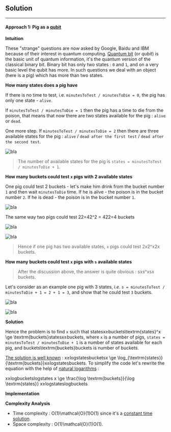 ## Solution

* * *

#### Approach 1: Pig as a [qubit](https://en.wikipedia.org/wiki/Qubit)

**Intuition**

These "strange" questions are now asked by Google, Baidu and IBM because of their interest in quantum computing. [Quantum bit](https://en.wikipedia.org/wiki/Qubit) (or _qubit_) is the basic unit of quantum information, it's the quantum version of the classical binary bit. Binary bit has only two states : `0` and `1`, and on a very basic level the qubit has more. In such questions we deal with an object (here is a pig) which has more than two states.

**How many states does a pig have**

If there is no time to test, i.e. `minutesToTest / minutesToDie = 0`, the pig has only one state - `alive`.

If `minutesToTest / minutesToDie = 1` then the pig has a time to die from the poison, that means that now there are two states available for the pig : `alive` or `dead`.

One more step. If `minutesToTest / minutesToDie = 2` then there are three available states for the pig : `alive` / `dead after the first test` / `dead after the second test`.

![bla](https://leetcode.com/problems/poor-pigs/Figures/458/pigs.png)

> The number of available states for the pig is `states = minutesToTest / minutesToDie + 1`.

**How many buckets could test `x` pigs with 2 available states**

One pig could test 2 buckets - let's make him drink from the bucket number `1` and then wait `minutesToDie` time. If he is alive - the poison is in the bucket number `2`. If he is dead - the poison is in the bucket number `1`.

![bla](https://leetcode.com/problems/poor-pigs/Figures/458/pigs_bucket.png)

The same way two pigs could test 22\=42^2 = 422\=4 buckets

![bla](https://leetcode.com/problems/poor-pigs/Figures/458/2_pigs.png)

![bla](https://leetcode.com/problems/poor-pigs/Figures/458/2_pigs_results.png)

> Hence if one pig has two available states, `x` pigs could test 2x2^x2x buckets.

**How many buckets could test `x` pigs with `s` available states**

> After the discussion above, the answer is quite obvious : sxs^xsx buckets.

Let's consider as an example one pig with 3 states, _i.e._ `s = minutesToTest / minutesToDie + 1 = 2 + 1 = 3`, and show that he could test `3` buckets.

![bla](https://leetcode.com/problems/poor-pigs/Figures/458/1_pig_2_tries.png)

![bla](https://leetcode.com/problems/poor-pigs/Figures/458/1_pig_results.png)

**Solution**

Hence the problem is to find `x` such that statesx≥buckets\\textrm{states}^x \\ge \\textrm{buckets}statesx≥buckets, where `x` is a number of pigs, `states = minutesToTest / minutesToDie + 1` is a number of states available for each pig, and buckets\\textrm{buckets}buckets is number of buckets.

[The solution is well known](https://en.wikipedia.org/wiki/Exponential_function) : x≥log⁡statesbucketsx \\ge \\log\_{\\textrm{states}}{\\textrm{buckets}}x≥logstates​buckets. To simplify the code let's rewrite the equation with the help of [natural logarithms](https://en.wikipedia.org/wiki/List_of_logarithmic_identities#Changing_the_base) :

x≥log⁡bucketslog⁡states x \\ge \\frac{\\log \\textrm{buckets}}{\\log \\textrm{states}} x≥logstateslogbuckets​

**Implementation**

**Complexity Analysis**

*   Time complexity : O(1)\\mathcal{O}(1)O(1) since it's a [constant time solution](https://stackoverflow.com/a/7317571/7775414).
*   Space complexity : O(1)\\mathcal{O}(1)O(1).